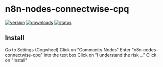 # n8n-nodes-connectwise-cpq

[![version](https://img.shields.io/npm/v/n8n-nodes-connectwise-cpq.svg)](https://www.npmjs.org/package/n8n-nodes-connectwise-cpq)
[![downloads](https://img.shields.io/npm/dt/n8n-nodes-connectwise-cpq.svg)](https://www.npmjs.org/package/n8n-nodes-connectwise-cpq)
[![status](https://github.com/msoukhomlinov/n8n-nodes-connectwise-cpq/actions/workflows/node.js.yml/badge.svg)](https://github.com/msoukhomlinov/n8n-nodes-connectwise-cpq/actions/workflows/node.js.yml)

## Install

Go to Settings (Cogwheel)
Click on "Community Nodes"
Enter "n8n-nodes-connectwise-cpq" into the text box
Click on "I understand the risk ..."
Click on "Install"
